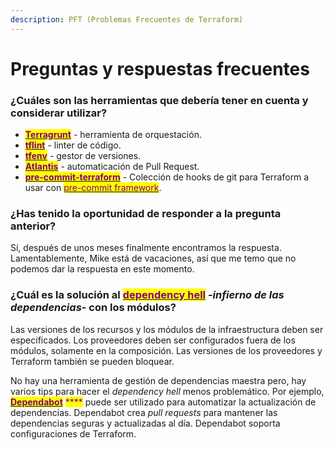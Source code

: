 ```yaml
---
description: PFT (Problemas Frecuentes de Terraform)
---
```


# Preguntas y respuestas frecuentes

### ¿Cuáles son las herramientas que debería tener en cuenta y considerar utilizar?

* [<mark style="color:purple;">**Terragrunt**</mark>](https://terragrunt.gruntwork.io) - herramienta de orquestación.
* [<mark style="color:purple;">**tflint**</mark>](https://github.com/terraform-linters/tflint) <mark style="color:purple;"></mark> - linter de código.
* [<mark style="color:purple;">**tfenv**</mark>](https://github.com/tfutils/tfenv) - gestor de versiones.
* [<mark style="color:purple;">**Atlantis**</mark>](https://www.runatlantis.io) - automaticación de Pull Request.
* [<mark style="color:purple;">**pre-commit-terraform**</mark>](https://github.com/antonbabenko/pre-commit-terraform) <mark style="color:purple;"></mark> - Colección de hooks de git para Terraform a usar con [<mark style="color:purple;">pre-commit framework</mark>](https://pre-commit.com).

### ¿Has tenido la oportunidad de responder a la pregunta anterior?&#x20;

Sí, después de unos meses finalmente encontramos la respuesta. Lamentablemente, Mike está de vacaciones, así que me temo que no podemos dar la respuesta en este momento.

### **¿Cuál es la solución al** [<mark style="color:purple;">**dependency hell**</mark>](https://en.wikipedia.org/wiki/Dependency\_hell) **-**_**infierno de las dependencias**_**- con los módulos?**

Las versiones de los recursos y los módulos de la infraestructura deben ser especificados. Los proveedores deben ser configurados fuera de los módulos, solamente en la composición. Las versiones de los proveedores y Terraform también se pueden bloquear.

No hay una herramienta de gestión de dependencias maestra pero, hay varios tips para hacer el _dependency hell_ menos problemático. Por ejemplo, [<mark style="color:purple;">**Dependabot**</mark>](https://github.com) <mark style="color:purple;">****</mark> puede ser utilizado para automatizar la actualización de dependencias. Dependabot crea _pull requests_ para mantener las dependencias seguras y actualizadas al día. Dependabot soporta configuraciones de Terraform.

